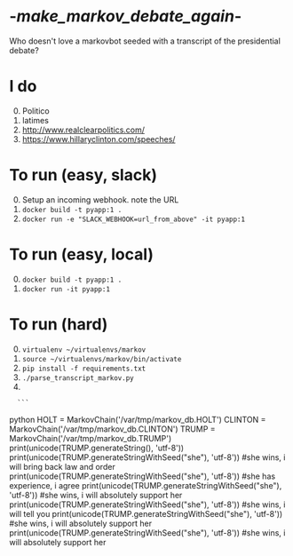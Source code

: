 # -_make_markov_debate_again_-
Who doesn't love a markovbot seeded with a transcript of the presidential debate?

# I do
0. Politico
1. latimes
3. http://www.realclearpolitics.com/
4. https://www.hillaryclinton.com/speeches/


# To run (easy, slack)
0. Setup an incoming webhook. note the URL
0. `docker build -t pyapp:1 .`
1. `docker run -e "SLACK_WEBHOOK=url_from_above" -it pyapp:1`

# To run (easy, local)
0. `docker build -t pyapp:1 .`
1. `docker run -it pyapp:1`

# To run (hard)
0. `virtualenv ~/virtualenvs/markov`
1. `source ~/virtualenvs/markov/bin/activate`
1. `pip install -f requirements.txt`
2. `./parse_transcript_markov.py`
3. 

      ```
python
HOLT = MarkovChain('/var/tmp/markov_db.HOLT')
CLINTON = MarkovChain('/var/tmp/markov_db.CLINTON')
TRUMP = MarkovChain('/var/tmp/markov_db.TRUMP')
print(unicode(TRUMP.generateString(), 'utf-8'))
print(unicode(TRUMP.generateStringWithSeed("she"), 'utf-8'))
#she wins, i will bring back law and order
print(unicode(TRUMP.generateStringWithSeed("she"), 'utf-8'))
#she has experience, i agree
print(unicode(TRUMP.generateStringWithSeed("she"), 'utf-8'))
#she wins, i will absolutely support her
print(unicode(TRUMP.generateStringWithSeed("she"), 'utf-8'))
#she wins, i will tell you
print(unicode(TRUMP.generateStringWithSeed("she"), 'utf-8'))
#she wins, i will absolutely support her
print(unicode(TRUMP.generateStringWithSeed("she"), 'utf-8'))
#she wins, i will absolutely support her

```
